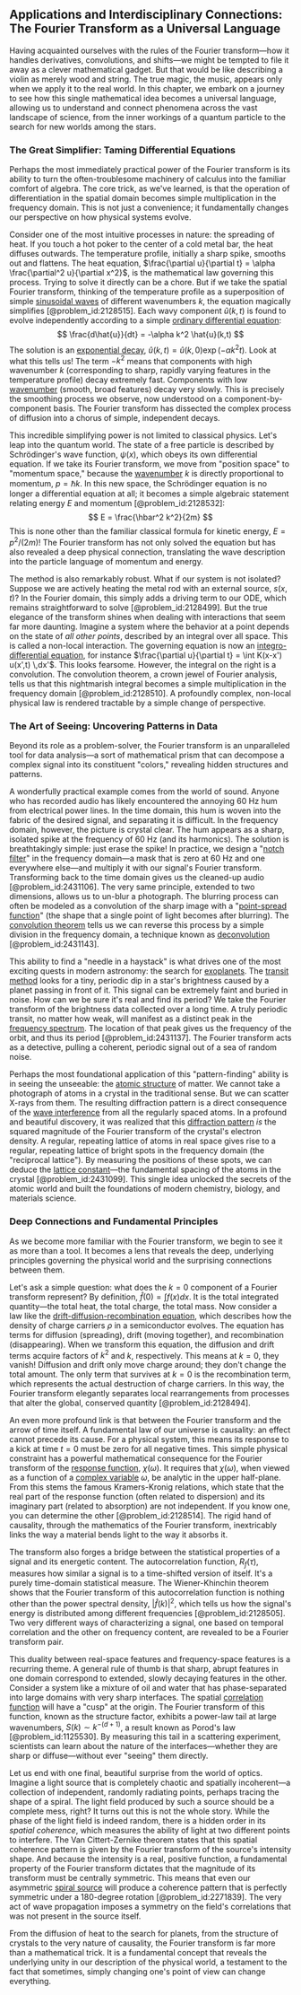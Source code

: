 ## Applications and Interdisciplinary Connections: The Fourier Transform as a Universal Language

Having acquainted ourselves with the rules of the Fourier transform—how it handles derivatives, convolutions, and shifts—we might be tempted to file it away as a clever mathematical gadget. But that would be like describing a violin as merely wood and string. The true magic, the music, appears only when we apply it to the real world. In this chapter, we embark on a journey to see how this single mathematical idea becomes a universal language, allowing us to understand and connect phenomena across the vast landscape of science, from the inner workings of a quantum particle to the search for new worlds among the stars.

### The Great Simplifier: Taming Differential Equations

Perhaps the most immediately practical power of the Fourier transform is its ability to turn the often-troublesome machinery of calculus into the familiar comfort of algebra. The core trick, as we've learned, is that the operation of differentiation in the spatial domain becomes simple multiplication in the frequency domain. This is not just a convenience; it fundamentally changes our perspective on how physical systems evolve.

Consider one of the most intuitive processes in nature: the spreading of heat. If you touch a hot poker to the center of a cold metal bar, the heat diffuses outwards. The temperature profile, initially a sharp spike, smooths out and flattens. The heat equation, $\frac{\partial u}{\partial t} = \alpha \frac{\partial^2 u}{\partial x^2}$, is the mathematical law governing this process. Trying to solve it directly can be a chore. But if we take the spatial Fourier transform, thinking of the temperature profile as a superposition of simple [sinusoidal waves](@article_id:187822) of different wavenumbers $k$, the equation magically simplifies [@problem_id:2128515]. Each wavy component $\hat{u}(k,t)$ is found to evolve independently according to a simple [ordinary differential equation](@article_id:168127):
$$
\frac{d\hat{u}}{dt} = -\alpha k^2 \hat{u}(k,t)
$$
The solution is an [exponential decay](@article_id:136268), $\hat{u}(k,t) = \hat{u}(k,0) \exp(-\alpha k^2 t)$. Look at what this tells us! The term $-k^2$ means that components with high wavenumber $k$ (corresponding to sharp, rapidly varying features in the temperature profile) decay extremely fast. Components with low [wavenumber](@article_id:171958) (smooth, broad features) decay very slowly. This is precisely the smoothing process we observe, now understood on a component-by-component basis. The Fourier transform has dissected the complex process of diffusion into a chorus of simple, independent decays.

This incredible simplifying power is not limited to classical physics. Let's leap into the quantum world. The state of a free particle is described by Schrödinger's wave function, $\psi(x)$, which obeys its own differential equation. If we take its Fourier transform, we move from "position space" to "momentum space," because the [wavenumber](@article_id:171958) $k$ is directly proportional to momentum, $p=\hbar k$. In this new space, the Schrödinger equation is no longer a differential equation at all; it becomes a simple algebraic statement relating energy $E$ and momentum [@problem_id:2128532]:
$$
E = \frac{\hbar^2 k^2}{2m}
$$
This is none other than the familiar classical formula for kinetic energy, $E = p^2/(2m)$! The Fourier transform has not only solved the equation but has also revealed a deep physical connection, translating the wave description into the particle language of momentum and energy.

The method is also remarkably robust. What if our system is not isolated? Suppose we are actively heating the metal rod with an external source, $s(x,t)$? In the Fourier domain, this simply adds a driving term to our ODE, which remains straightforward to solve [@problem_id:2128499]. But the true elegance of the transform shines when dealing with interactions that seem far more daunting. Imagine a system where the behavior at a point depends on the state of *all other points*, described by an integral over all space. This is called a non-local interaction. The governing equation is now an [integro-differential equation](@article_id:175007), for instance $\frac{\partial u}{\partial t} = \int K(x-x') u(x',t) \,dx'$. This looks fearsome. However, the integral on the right is a convolution. The convolution theorem, a crown jewel of Fourier analysis, tells us that this nightmarish integral becomes a simple multiplication in the frequency domain [@problem_id:2128510]. A profoundly complex, non-local physical law is rendered tractable by a simple change of perspective.

### The Art of Seeing: Uncovering Patterns in Data

Beyond its role as a problem-solver, the Fourier transform is an unparalleled tool for data analysis—a sort of mathematical prism that can decompose a complex signal into its constituent "colors," revealing hidden structures and patterns.

A wonderfully practical example comes from the world of sound. Anyone who has recorded audio has likely encountered the annoying 60 Hz hum from electrical power lines. In the time domain, this hum is woven into the fabric of the desired signal, and separating it is difficult. In the frequency domain, however, the picture is crystal clear. The hum appears as a sharp, isolated spike at the frequency of 60 Hz (and its harmonics). The solution is breathtakingly simple: just erase the spike! In practice, we design a "[notch filter](@article_id:261227)" in the frequency domain—a mask that is zero at 60 Hz and one everywhere else—and multiply it with our signal's Fourier transform. Transforming back to the time domain gives us the cleaned-up audio [@problem_id:2431106]. The very same principle, extended to two dimensions, allows us to un-blur a photograph. The blurring process can often be modeled as a convolution of the sharp image with a "[point-spread function](@article_id:182660)" (the shape that a single point of light becomes after blurring). The [convolution theorem](@article_id:143001) tells us we can reverse this process by a simple division in the frequency domain, a technique known as [deconvolution](@article_id:140739) [@problem_id:2431143].

This ability to find a "needle in a haystack" is what drives one of the most exciting quests in modern astronomy: the search for [exoplanets](@article_id:182540). The [transit method](@article_id:159639) looks for a tiny, periodic dip in a star's brightness caused by a planet passing in front of it. This signal can be extremely faint and buried in noise. How can we be sure it's real and find its period? We take the Fourier transform of the brightness data collected over a long time. A truly periodic transit, no matter how weak, will manifest as a distinct peak in the [frequency spectrum](@article_id:276330). The location of that peak gives us the frequency of the orbit, and thus its period [@problem_id:2431137]. The Fourier transform acts as a detective, pulling a coherent, periodic signal out of a sea of random noise.

Perhaps the most foundational application of this "pattern-finding" ability is in seeing the unseeable: the [atomic structure](@article_id:136696) of matter. We cannot take a photograph of atoms in a crystal in the traditional sense. But we can scatter X-rays from them. The resulting diffraction pattern is a direct consequence of the [wave interference](@article_id:197841) from all the regularly spaced atoms. In a profound and beautiful discovery, it was realized that this [diffraction pattern](@article_id:141490) *is* the squared magnitude of the Fourier transform of the crystal's electron density. A regular, repeating lattice of atoms in real space gives rise to a regular, repeating lattice of bright spots in the frequency domain (the "reciprocal lattice"). By measuring the positions of these spots, we can deduce the [lattice constant](@article_id:158441)—the fundamental spacing of the atoms in the crystal [@problem_id:2431099]. This single idea unlocked the secrets of the atomic world and built the foundations of modern chemistry, biology, and materials science.

### Deep Connections and Fundamental Principles

As we become more familiar with the Fourier transform, we begin to see it as more than a tool. It becomes a lens that reveals the deep, underlying principles governing the physical world and the surprising connections between them.

Let's ask a simple question: what does the $k=0$ component of a Fourier transform represent? By definition, $\hat{f}(0) = \int f(x) dx$. It is the total integrated quantity—the total heat, the total charge, the total mass. Now consider a law like the [drift-diffusion-recombination equation](@article_id:202979), which describes how the density of charge carriers $\rho$ in a semiconductor evolves. The equation has terms for diffusion (spreading), drift (moving together), and recombination (disappearing). When we transform this equation, the diffusion and drift terms acquire factors of $k^2$ and $k$, respectively. This means at $k=0$, they vanish! Diffusion and drift only move charge around; they don't change the total amount. The only term that survives at $k=0$ is the recombination term, which represents the actual destruction of charge carriers. In this way, the Fourier transform elegantly separates local rearrangements from processes that alter the global, conserved quantity [@problem_id:2128494].

An even more profound link is that between the Fourier transform and the arrow of time itself. A fundamental law of our universe is causality: an effect cannot precede its cause. For a physical system, this means its response to a kick at time $t=0$ must be zero for all negative times. This simple physical constraint has a powerful mathematical consequence for the Fourier transform of the [response function](@article_id:138351), $\chi(\omega)$. It requires that $\chi(\omega)$, when viewed as a function of a [complex variable](@article_id:195446) $\omega$, be analytic in the upper half-plane. From this stems the famous Kramers-Kronig relations, which state that the real part of the response function (often related to dispersion) and its imaginary part (related to absorption) are not independent. If you know one, you can determine the other [@problem_id:2128514]. The rigid hand of causality, through the mathematics of the Fourier transform, inextricably links the way a material bends light to the way it absorbs it.

The transform also forges a bridge between the statistical properties of a signal and its energetic content. The autocorrelation function, $R_f(\tau)$, measures how similar a signal is to a time-shifted version of itself. It's a purely time-domain statistical measure. The Wiener-Khinchin theorem shows that the Fourier transform of this autocorrelation function is nothing other than the power spectral density, $|\hat{f}(k)|^2$, which tells us how the signal's energy is distributed among different frequencies [@problem_id:2128505]. Two very different ways of characterizing a signal, one based on temporal correlation and the other on frequency content, are revealed to be a Fourier transform pair.

This duality between real-space features and frequency-space features is a recurring theme. A general rule of thumb is that sharp, abrupt features in one domain correspond to extended, slowly decaying features in the other. Consider a system like a mixture of oil and water that has phase-separated into large domains with very sharp interfaces. The spatial [correlation function](@article_id:136704) will have a "cusp" at the origin. The Fourier transform of this function, known as the structure factor, exhibits a power-law tail at large wavenumbers, $S(k) \sim k^{-(d+1)}$, a result known as Porod's law [@problem_id:1125530]. By measuring this tail in a scattering experiment, scientists can learn about the nature of the interfaces—whether they are sharp or diffuse—without ever "seeing" them directly.

Let us end with one final, beautiful surprise from the world of optics. Imagine a light source that is completely chaotic and spatially incoherent—a collection of independent, randomly radiating points, perhaps tracing the shape of a spiral. The light field produced by such a source should be a complete mess, right? It turns out this is not the whole story. While the phase of the light field is indeed random, there is a hidden order in its *spatial coherence*, which measures the ability of light at two different points to interfere. The Van Cittert-Zernike theorem states that this spatial coherence pattern is given by the Fourier transform of the source's intensity shape. And because the intensity is a real, positive function, a fundamental property of the Fourier transform dictates that the magnitude of its transform must be centrally symmetric. This means that even our asymmetric [spiral source](@article_id:162854) will produce a coherence pattern that is perfectly symmetric under a 180-degree rotation [@problem_id:2271839]. The very act of wave propagation imposes a symmetry on the field's correlations that was not present in the source itself.

From the diffusion of heat to the search for planets, from the structure of crystals to the very nature of causality, the Fourier transform is far more than a mathematical trick. It is a fundamental concept that reveals the underlying unity in our description of the physical world, a testament to the fact that sometimes, simply changing one's point of view can change everything.